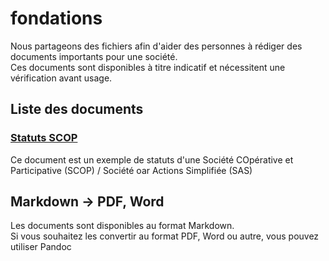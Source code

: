 # fondations

Nous partageons des fichiers afin d'aider des personnes à rédiger des documents importants pour une société.  
Ces documents sont disponibles à titre indicatif et nécessitent une vérification avant usage.

## Liste des documents

### [Statuts SCOP](statuts_scop.md)

Ce document est un exemple de statuts d'une Société COpérative et Participative (SCOP) / Société oar Actions Simplifiée (SAS) 

## Markdown -> PDF, Word

Les documents sont disponibles au format Markdown.  
Si vous souhaitez les convertir au format PDF, Word ou autre, vous pouvez utiliser Pandoc
